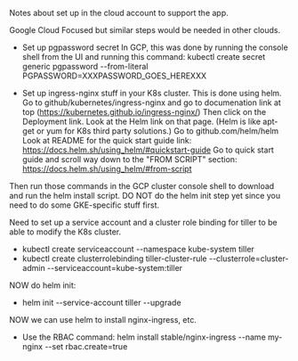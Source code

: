 Notes about set up in the cloud account to support the app.

Google Cloud Focused but similar steps would be needed in other clouds.

* Set up pgpassword secret
In GCP, this was done by running the console shell from the UI and running this command:
kubectl create secret generic pgpassword --from-literal PGPASSWORD=XXXPASSWORD_GOES_HEREXXX

* Set up ingress-nginx stuff in your K8s cluster.
This is done using helm.
Go to github/kubernetes/ingress-nginx and go to documenation link at top (https://kubernetes.github.io/ingress-nginx/)
Then click on the Deployment link.
Look at the Helm link on that page. (Helm is like apt-get or yum for K8s third party solutions.)
Go to github.com/helm/helm
Look at README for the quick start guide link: https://docs.helm.sh/using_helm/#quickstart-guide
Go to quick start guide and scroll way down to the "FROM SCRIPT" section: https://docs.helm.sh/using_helm/#from-script

Then run those commands in the GCP cluster console shell to download and run the helm install script.
DO NOT do the helm init step yet since you need to do some GKE-specific stuff first.

Need to set up a service account and a cluster role binding for tiller to be able to modify the K8s cluster.
  * kubectl create serviceaccount --namespace kube-system tiller
  * kubectl create clusterrolebinding tiller-cluster-rule --clusterrole=cluster-admin --serviceaccount=kube-system:tiller

NOW do helm init:
  * helm init --service-account tiller --upgrade

NOW we can use helm to install nginx-ingress, etc.
  * Use the RBAC command: helm install stable/nginx-ingress --name my-nginx --set rbac.create=true



